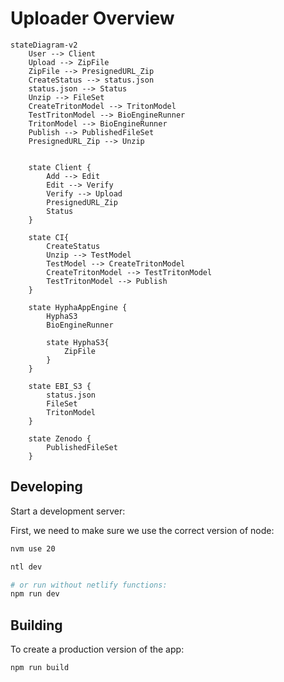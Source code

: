 # Uploader Overview

```mermaid
stateDiagram-v2
    User --> Client
    Upload --> ZipFile
    ZipFile --> PresignedURL_Zip
    CreateStatus --> status.json
    status.json --> Status
    Unzip --> FileSet
    CreateTritonModel --> TritonModel
    TestTritonModel --> BioEngineRunner
    TritonModel --> BioEngineRunner
    Publish --> PublishedFileSet
    PresignedURL_Zip --> Unzip


    state Client {
        Add --> Edit
        Edit --> Verify
        Verify --> Upload
        PresignedURL_Zip
        Status 
    }

    state CI{
        CreateStatus
        Unzip --> TestModel
        TestModel --> CreateTritonModel
        CreateTritonModel --> TestTritonModel
        TestTritonModel --> Publish
    }

    state HyphaAppEngine {
        HyphaS3
        BioEngineRunner

        state HyphaS3{
            ZipFile
        }
    }

    state EBI_S3 {
        status.json
        FileSet
        TritonModel
    }

    state Zenodo {
        PublishedFileSet
    }

```


## Developing

Start a development server:

First, we need to make sure we use the correct version of node:
```bash
nvm use 20
```

```bash
ntl dev

# or run without netlify functions: 
npm run dev 
```

## Building

To create a production version of the app:

```bash
npm run build
```
